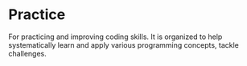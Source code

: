 # Practice
For practicing and improving coding skills. It is organized to help systematically learn and apply various programming concepts, tackle challenges.
